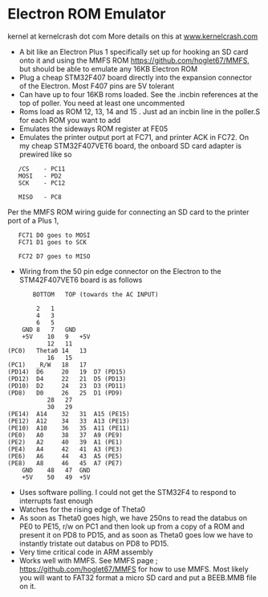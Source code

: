 Electron ROM Emulator
=====================
kernel at kernelcrash dot com
More details on this at www.kernelcrash.com

- A bit like an Electron Plus 1 specifically set up for hooking an SD card onto it and using the MMFS ROM 
https://github.com/hoglet67/MMFS, but should be able to emulate any 16KB Electron ROM
- Plug a cheap STM32F407 board directly into the expansion connector of the Electron. Most F407 pins are 5V tolerant
- Can have up to four 16KB roms loaded. See the .incbin references at the top of poller. You need at least one uncommented
- Roms load as ROM 12, 13, 14 and 15 . Just ad an incbin line in the poller.S for each ROM you want to add
- Emulates the sideways ROM register at FE05
- Emulates the printer output port at FC71, and printer ACK in FC72. 
  On my cheap STM32F407VET6 board, the onboard SD card adapter is prewired like so
```
   /CS    - PC11
   MOSI   - PD2
   SCK    - PC12

   MISO   - PC8
```
  Per the MMFS ROM wiring guide for connecting an SD card to the printer port of a Plus 1,
```
   FC71 D0 goes to MOSI
   FC71 D1 goes to SCK

   FC72 D7 goes to MISO
```
- Wiring from the 50 pin edge connector on the Electron to the STM42F407VET6 board is as follows
```
	   BOTTOM	TOP (towards the AC INPUT)

		2	1
		4	3
		6	5
	GND	8	7	GND
	+5V    10	9	+5V
	       12	11	
(PC0)	Theta0 14	13
	       16	15
(PC1)	_R/W   18	17	
(PD14)	D6     20	19	D7 (PD15)
(PD12)	D4     22	21	D5 (PD13)
(PD10)	D2     24	23	D3 (PD11)
(PD8)	D0     26	25	D1 (PD9)
	       28	27	
	       30	29
(PE14)	A14    32	31	A15 (PE15)
(PE12)	A12    34	33	A13 (PE13)
(PE10)	A10    36	35	A11 (PE11)
(PE0)	A0     38	37	A9 (PE9)
(PE2)	A2     40	39	A1 (PE1)
(PE4)	A4     42	41	A3 (PE3)
(PE6)	A6     44	43	A5 (PE5)
(PE8)	A8     46	45	A7 (PE7)
	GND    48	47	GND
	+5V    50	49	+5V
```
- Uses software polling. I could not get the STM32F4 to respond to interrupts fast enough
- Watches for the rising edge of Theta0
- As soon as Theta0 goes high, we have 250ns to read the databus on
  PE0 to PE15, r/w on PC1 and then look up from a copy of a ROM and present it on PD8 to PD15, and
  as soon as Theta0 goes low we have to instantly tristate out databus on PD8 to PD15.
- Very time critical code in ARM assembly
- Works well with MMFS. See MMFS page ; https://github.com/hoglet67/MMFS for how to use MMFS. Most
 likely you will want to FAT32 format a micro SD card and put a BEEB.MMB file on it.



